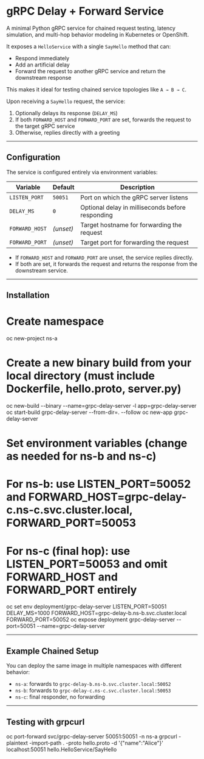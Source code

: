 # gRPC Delay + Forward Service

A minimal Python gRPC service for chained request testing, latency simulation, and multi-hop behavior modeling in Kubernetes or OpenShift.

It exposes a `HelloService` with a single `SayHello` method that can:

- Respond immediately
- Add an artificial delay
- Forward the request to another gRPC service and return the downstream response

This makes it ideal for testing chained service topologies like `A → B → C`.

Upon receiving a `SayHello` request, the service:

1. Optionally delays its response (`DELAY_MS`)
2. If both `FORWARD_HOST` and `FORWARD_PORT` are set, forwards the request to the target gRPC service
3. Otherwise, replies directly with a greeting

---

## Configuration

The service is configured entirely via environment variables:

| Variable        | Default   | Description                                           |
|----------------|-----------|-------------------------------------------------------|
| `LISTEN_PORT`   | `50051`   | Port on which the gRPC server listens                 |
| `DELAY_MS`      | `0`       | Optional delay in milliseconds before responding      |
| `FORWARD_HOST`  | *(unset)* | Target hostname for forwarding the request            |
| `FORWARD_PORT`  | *(unset)* | Target port for forwarding the request                |

- If `FORWARD_HOST` and `FORWARD_PORT` are unset, the service replies directly.
- If both are set, it forwards the request and returns the response from the downstream service.

---
## Installation
# Create namespace
oc new-project ns-a

# Create a new binary build from your local directory (must include Dockerfile, hello.proto, server.py)
oc new-build --binary --name=grpc-delay-server -l app=grpc-delay-server
oc start-build grpc-delay-server --from-dir=. --follow
oc new-app grpc-delay-server

# Set environment variables (change as needed for ns-b and ns-c)
# For ns-b: use LISTEN_PORT=50052 and FORWARD_HOST=grpc-delay-c.ns-c.svc.cluster.local, FORWARD_PORT=50053
# For ns-c (final hop): use LISTEN_PORT=50053 and omit FORWARD_HOST and FORWARD_PORT entirely

oc set env deployment/grpc-delay-server LISTEN_PORT=50051 DELAY_MS=1000 FORWARD_HOST=grpc-delay-b.ns-b.svc.cluster.local FORWARD_PORT=50052
oc expose deployment grpc-delay-server --port=50051 --name=grpc-delay-server

---
## Example Chained Setup

You can deploy the same image in multiple namespaces with different behavior:

- `ns-a`: forwards to `grpc-delay-b.ns-b.svc.cluster.local:50052`
- `ns-b`: forwards to `grpc-delay-c.ns-c.svc.cluster.local:50053`
- `ns-c`: final responder, no forwarding

---

## Testing with grpcurl

oc port-forward svc/grpc-delay-server 50051:50051 -n ns-a
grpcurl -plaintext -import-path . -proto hello.proto -d '{"name":"Alice"}' localhost:50051 hello.HelloService/SayHello

